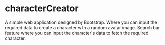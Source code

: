 # characterCreator
A simple web application designed by Bootstrap.
Where you can input the required data to create a character with a random avatar image.
Search bar feature where you can input the character's data to fetch the required character.
